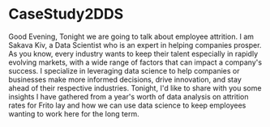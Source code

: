 # CaseStudy2DDS
Good Evening,
Tonight we are going to talk about employee attrition. I am Sakava Kiv, a Data Scientist who is an expert in helping companies prosper. As you know, every industry wants to keep their talent especially in rapidly evolving markets, with a wide range of factors that can impact a company's success. I specialize in leveraging data science to help companies or businesses make more informed decisions, drive innovation, and stay ahead of their respective industries. Tonight, I'd like to share with you some insights I have gathered from a year's worth of data analysis on attrition rates for Frito lay and how we can use data science to keep employees wanting to work here for the long term.
